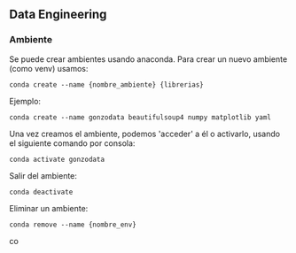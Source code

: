 
## Data Engineering

### Ambiente
Se puede crear ambientes usando anaconda. 
Para crear un nuevo ambiente (como venv) usamos:
```
conda create --name {nombre_ambiente} {librerias}
```
Ejemplo:
```
conda create --name gonzodata beautifulsoup4 numpy matplotlib yaml
```

Una vez creamos el ambiente, podemos 'acceder' a él o activarlo, usando el siguiente comando por consola:

```
conda activate gonzodata
```

Salir del ambiente:
```
conda deactivate
```

Eliminar un ambiente:
```
conda remove --name {nombre_env}
```
co
<!--stackedit_data:
eyJoaXN0b3J5IjpbNjU0Mzk0MTkwXX0=
-->